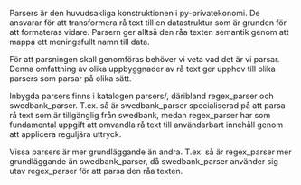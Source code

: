 Parsers är den huvudsakliga konstruktionen i py-privatekonomi. De ansvarar för att transformera rå text till en datastruktur som är grunden för att formateras vidare. Parsern ger alltså den råa texten semantik genom att mappa ett meningsfullt namn till data.

För att parsningen skall genomföras behöver vi veta vad det är vi parsar. Denna omfattning av olika uppbyggnader av rå text ger upphov till olika parsers som parsar på olika sätt.

Inbygda parsers finns i katalogen parsers/, däribland regex_parser och swedbank_parser. T.ex. så är swedbank_parser specialiserad på att parsa rå text som är tillgänglig från swedbank, medan regex_parser har som fundamental uppgift att omvandla rå text till användarbart innehåll genom att applicera reguljära uttryck.

Vissa parsers är mer grundläggande än andra. T.ex. så är regex_parser mer grundläggande än swedbank_parser, då swedbank_parser använder sig utav regex_parser för att parsa den råa texten.
